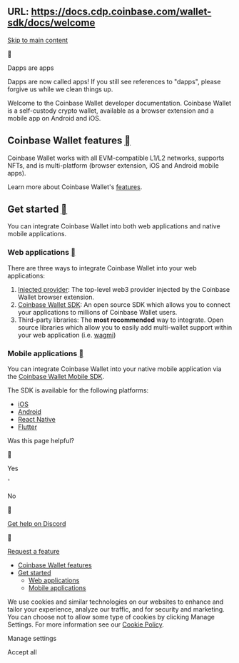 URL: https://docs.cdp.coinbase.com/wallet-sdk/docs/welcome
---
[Skip to main content](https://docs.cdp.coinbase.com/wallet-sdk/docs/welcome#__docusaurus_skipToContent_fallback)



Dapps are apps

Dapps are now called apps! If you still see references to "dapps", please forgive us while we clean things up.

Welcome to the Coinbase Wallet developer documentation. Coinbase Wallet is a self-custody crypto wallet, available as a browser extension and a mobile app on Android and iOS.

## Coinbase Wallet features [](https://docs.cdp.coinbase.com/wallet-sdk/docs/welcome\#coinbase-wallet-features "Direct link to Coinbase Wallet features")

Coinbase Wallet works with all EVM-compatible L1/L2 networks, supports NFTs, and is multi-platform (browser extension, iOS and Android mobile apps).

Learn more about Coinbase Wallet's [features](https://docs.cdp.coinbase.com/wallet-sdk/docs/wallet-features).

## Get started [](https://docs.cdp.coinbase.com/wallet-sdk/docs/welcome\#get-started "Direct link to Get started")

You can integrate Coinbase Wallet into both web applications and native mobile applications.

### Web applications [](https://docs.cdp.coinbase.com/wallet-sdk/docs/welcome\#web-applications "Direct link to Web applications")

There are three ways to integrate Coinbase Wallet into your web applications:

1. [Injected provider](https://docs.cdp.coinbase.com/wallet-sdk/docs/injected-provider): The top-level web3 provider injected by the Coinbase Wallet browser extension.
2. [Coinbase Wallet SDK](https://www.smartwallet.dev/sdk/getting-started): An open source SDK which allows you to connect your applications to millions of Coinbase Wallet users.
3. Third-party libraries: The **most recommended** way to integrate. Open source libraries which allow you to easily add multi-wallet support within your web application (i.e. [wagmi](https://www.smartwallet.dev/guides/create-app/using-wagmi))

### Mobile applications [](https://docs.cdp.coinbase.com/wallet-sdk/docs/welcome\#mobile-applications "Direct link to Mobile applications")

You can integrate Coinbase Wallet into your native mobile application via the [Coinbase Wallet Mobile SDK](https://docs.cdp.coinbase.com/wallet-sdk/docs/mobile-sdk-overview).

The SDK is available for the following platforms:

- [iOS](https://docs.cdp.coinbase.com/wallet-sdk/docs/ios-install)
- [Android](https://docs.cdp.coinbase.com/wallet-sdk/docs/android-install)
- [React Native](https://www.npmjs.com/package/@coinbase/wallet-mobile-sdk)
- [Flutter](https://pub.dev/packages/coinbase_wallet_sdk)

Was this page helpful?



Yes



No



[Get help on Discord](https://discord.com/invite/cdp/)



[Request a feature](https://coinbase-developer-platform.canny.io/cdp)

- [Coinbase Wallet features](https://docs.cdp.coinbase.com/wallet-sdk/docs/welcome#coinbase-wallet-features)
- [Get started](https://docs.cdp.coinbase.com/wallet-sdk/docs/welcome#get-started)
  - [Web applications](https://docs.cdp.coinbase.com/wallet-sdk/docs/welcome#web-applications)
  - [Mobile applications](https://docs.cdp.coinbase.com/wallet-sdk/docs/welcome#mobile-applications)

We use cookies and similar technologies on our websites to enhance and tailor your experience, analyze our traffic, and for security and marketing. You can choose not to allow some type of cookies by clicking Manage Settings. For more information see our [Cookie Policy](https://www.coinbase.com/legal/cookie).

Manage settings

Accept all